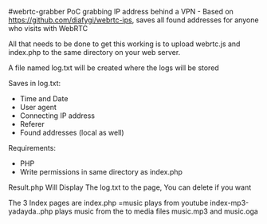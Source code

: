 #webrtc-grabber
PoC grabbing IP address behind a VPN - Based on https://github.com/diafygi/webrtc-ips, saves all found addresses for anyone who visits with WebRTC

All that needs to be done to get this working is to upload webrtc.js and index.php to the same directory on your web server.

A file named log.txt will be created where the logs will be stored

Saves in log.txt:

- Time and Date
- User agent
- Connecting IP address
- Referer
- Found addresses (local as well)

Requirements:

- PHP
- Write permissions in same directory as index.php



Result.php Will Display The log.txt to the page, You can delete if you want

The 3 Index pages are
index.php =music plays from youtube
index-mp3-yadayda..php plays music from the to media files music.mp3 and music.oga